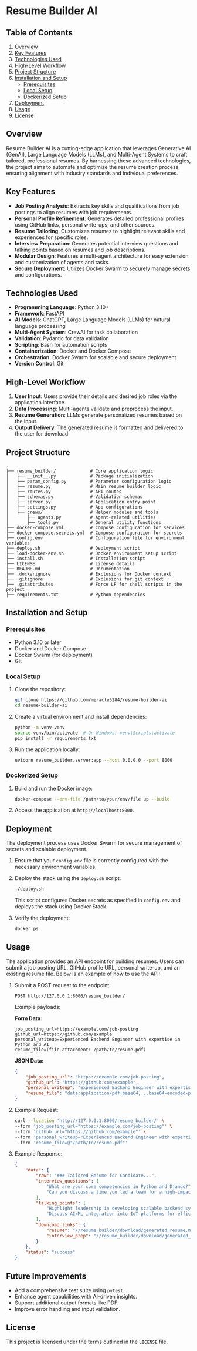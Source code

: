 # Resume Builder AI

## Table of Contents
1. [Overview](#overview)
2. [Key Features](#key-features)
3. [Technologies Used](#technologies-used)
4. [High-Level Workflow](#high-level-workflow)
5. [Project Structure](#project-structure)
6. [Installation and Setup](#installation-and-setup)
   - [Prerequisites](#prerequisites)
   - [Local Setup](#local-setup)
   - [Dockerized Setup](#dockerized-setup)
7. [Deployment](#deployment)
8. [Usage](#usage)
9. [License](#license)

## Overview
Resume Builder AI is a cutting-edge application that leverages Generative AI (GenAI), Large Language Models (LLMs), and Multi-Agent Systems to craft tailored, professional resumes. By harnessing these advanced technologies, the project aims to automate and optimize the resume creation process, ensuring alignment with industry standards and individual preferences.

## Key Features
- **Job Posting Analysis**: Extracts key skills and qualifications from job postings to align resumes with job requirements.
- **Personal Profile Refinement**: Generates detailed professional profiles using GitHub links, personal write-ups, and other sources.
- **Resume Tailoring**: Customizes resumes to highlight relevant skills and experiences for specific roles.
- **Interview Preparation**: Generates potential interview questions and talking points based on resumes and job descriptions.
- **Modular Design**: Features a multi-agent architecture for easy extension and customization of agents and tasks.
- **Secure Deployment**: Utilizes Docker Swarm to securely manage secrets and configurations.

## Technologies Used
- **Programming Language**: Python 3.10+
- **Framework**: FastAPI
- **AI Models**: ChatGPT, Large Language Models (LLMs) for natural language processing
- **Multi-Agent System**: CrewAI for task collaboration
- **Validation**: Pydantic for data validation
- **Scripting**: Bash for automation scripts
- **Containerization**: Docker and Docker Compose
- **Orchestration**: Docker Swarm for scalable and secure deployment
- **Version Control**: Git

## High-Level Workflow
1. **User Input**: Users provide their details and desired job roles via the application interface.
2. **Data Processing**: Multi-agents validate and preprocess the input.
3. **Resume Generation**: LLMs generate personalized resumes based on the input.
4. **Output Delivery**: The generated resume is formatted and delivered to the user for download.

## Project Structure
```
.
├── resume_builder/             # Core application logic
│   ├── __init__.py             # Package initialization
│   ├── param_config.py         # Parameter configuration logic
│   ├── resume.py               # Main resume builder logic
│   ├── routes.py               # API routes
│   ├── schemas.py              # Validation schemas
│   ├── server.py               # Application entry point
│   ├── settings.py             # App configurations
│   ├── crews/                  # Helper modules and tools
│       ├── agents.py           # Agent-related utilities
│       ├── tools.py            # General utility functions
├── docker-compose.yml          # Compose configuration for services
├── docker-compose.secrets.yml  # Compose configuration for secrets
├── config.env                  # Configuration file for environment variables
├── deploy.sh                   # Deployment script
├── load-docker-env.sh          # Docker environment setup script
├── install.sh                  # Installation script
├── LICENSE                     # License details
├── README.md                   # Documentation
├── .dockerignore               # Exclusions for Docker context
├── .gitignore                  # Exclusions for git context
├── .gitattributes              # Force LF for shell scripts in the project
├── requirements.txt            # Python dependencies
```

## Installation and Setup

### Prerequisites
- Python 3.10 or later
- Docker and Docker Compose
- Docker Swarm (for deployment)
- Git

### Local Setup
1. Clone the repository:
   ```bash
   git clone https://github.com/miracle5284/resume-builder-ai
   cd resume-builder-ai
   ```
2. Create a virtual environment and install dependencies:
   ```bash
   python -m venv venv
   source venv/bin/activate  # On Windows: venv\Scripts\activate
   pip install -r requirements.txt
   ```
3. Run the application locally:
   ```bash
   uvicorn resume_builder.server:app --host 0.0.0.0 --port 8000
   ```

### Dockerized Setup
1. Build and run the Docker image:
   ```bash
   docker-compose --env-file /path/to/your/env/file up --build
   ```
2. Access the application at `http://localhost:8000`.

## Deployment
The deployment process uses Docker Swarm for secure management of secrets and scalable deployment.

1. Ensure that your `config.env` file is correctly configured with the necessary environment variables.
2. Deploy the stack using the `deploy.sh` script:
   ```bash
   ./deploy.sh
   ```
   This script configures Docker secrets as specified in `config.env` and deploys the stack using Docker Stack.

3. Verify the deployment:
   ```bash
   docker ps
   ```

## Usage
The application provides an API endpoint for building resumes. Users can submit a job posting URL, GitHub profile URL, personal write-up, and an existing resume file. Below is an example of how to use the API:

1. Submit a POST request to the endpoint:
   ```http
   POST http://127.0.0.1:8000/resume_builder/
   ```
   Example payloads:
   
   **Form Data:**
   ```plaintext
   job_posting_url=https://example.com/job-posting
   github_url=https://github.com/example
   personal_writeup=Experienced Backend Engineer with expertise in Python and AI
   resume_file=(file attachment: /path/to/resume.pdf)
   ```

   **JSON Data:**
   ```json
   {
       "job_posting_url": "https://example.com/job-posting",
       "github_url": "https://github.com/example",
       "personal_writeup": "Experienced Backend Engineer with expertise in Python and AI",
       "resume_file": "data:application/pdf;base64,...base64-encoded-pdf-content..."
   }
   ```

2. Example Request:
   ```bash
   curl --location 'http://127.0.0.1:8000/resume_builder/' \
   --form 'job_posting_url="https://example.com/job-posting"' \
   --form 'github_url="https://github.com/example"' \
   --form 'personal_writeup="Experienced Backend Engineer with expertise in Python and AI"' \
   --form 'resume_file=@"/path/to/resume.pdf"'
   ```

3. Example Response:
   ```json
   {
       "data": {
           "raw": "### Tailored Resume for Candidate...",
           "interview_questions": [
               "What are your core competencies in Python and Django?",
               "Can you discuss a time you led a team for a high-impact project?"
           ],
           "talking_points": [
               "Highlight leadership in developing scalable backend systems.",
               "Discuss AI/ML integration into IoT platforms for efficiency improvements."
           ],
           "download_links": {
               "resume": "//resume_builder/download/generated_resume.md",
               "interview_prep": "//resume_builder/download/generated_interview_prep.md"
           }
       },
       "status": "success"
   }
   ```

## Future Improvements
- Add a comprehensive test suite using `pytest`.
- Enhance agent capabilities with AI-driven insights.
- Support additional output formats like PDF.
- Improve error handling and input validation.


## License
This project is licensed under the terms outlined in the `LICENSE` file.

